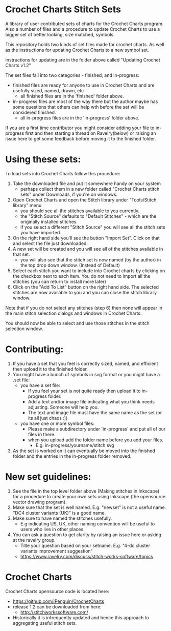 # Crochet Charts Stitch Sets
A library of user contributed sets of charts for the Crochet Charts program.
Also a number of files and a procedure to update Crochet Charts to use a bigger set of better looking, size matched, symbols.

This repository holds two kinds of set files made for crochet charts. As well as the instructions for updating Crochet Charts to a new symbol set.

Instructions for updating are in the folder above called "Updating Crochet Charts v1.2"

The set files fall into two categories - finished, and in-progress:
  - finished files are ready for anyone to use in Crochet Charts and are usefully sized, named, drawn, etc
    - all finished files are in the 'finished' folder above.
  - in-progress files are most of the way there but the author maybe has some questions that others can help wth before the set will be considered finished.
    - all in-progress files are in the 'in-progress' folder above.

If you are a first time contributor you might consider adding your file to in-progress first and then starting a thread on Ravelry(below) or raising an issue here to get some feedback before moving it to the finished folder.

# Using these sets:
To load sets into Crochet Charts follow this procedure:
1. Take the downloaded file and put it somewhere handy on your system
   - perhaps collect them in a new folder called "Crochet Charts stitch sets" under Downloads, if you're on windows.
2. Open Crochet Charts and open the Stitch library under "Tools/Stitch library" menu
    - you should see all the stitches available to you currently.
    - the "Stitch Source" defaults to "Default Stitches" - which are the originally installed stitches.
    - if you select a different "Stitch Source" you will see all the stitch sets you have imported.
3. On the right hand side you'll see the button "Import Set". Click on that and select the file just downloaded.
4. A new set will be created and you will see all of the stitches available in that set.
    - you will also see that the stitch set is now named (by the author) in the top drop down window. (Instead of Default)
5. Select each stitch you want to include into Crochet charts by clicking on the checkbox next to each item. You do not need to import all the stitches (you can return to install more later)
6. Click on the "Add To List" button on the right hand side. The selected stitches are now available to you and you can close the stitch library window.

Note that if you do not select any stitches (step 6) then none will appear in the main stitch selection dialogs and windows in Crochet Charts.

You should now be able to select and use those stitches in the stitch selection window.

# Contributing:
1. If you have a set that you feel is correctly sized, named, and efficient then upload it to the finished folder.
2. You might have a bunch of symbols in svg format or you might have a .set file:
   - you have a set file:
     - If you feel your set is not quite ready then upload it to in-progress folder.
     - Add a text and/or image file indicating what you think needs adjusting. Someone will help you.
     - The text and image file must have the same name as the set (or its all just chaos :))
    - you have one or more symbol files:
      - Please make a subdirectory under 'in-progress' and put all of our files in there.
      - when you upload add the folder name before you add your files.
        - E.g. in-progress/yourname/stitch.svg
3. As the set is worked on it can eventually be moved into the finished folder and the entries in the in-progress folder removed.

# New set guidelines:
1. See the file in the top level folder above (Making stitches in Inkscape) for a procedure to create your own sets using Inkscape (the opensource vector drawing program).
2. Make sure that the set is well named. E.g. "newset" is not a useful name. "DC4 cluster variants (UK)" is a good name.
3. Make sure to have named the stitches usefully.
    - E.g indicating US, UK, other naming convention will be useful to users who live in other places.
4. You can ask a question to get clarity by raising an issue here or asking at the ravelry group.
    - Title your question based on your setname. E.g. "4-dc cluster variants improvement suggestion"
    - https://www.ravelry.com/discuss/stitch-works-software/topics

# Crochet Charts
Crochet Charts opensource code is located here:
   - https://github.com/iPenguin/CrochetCharts
   - release 1.2 can be downloaded from here:
      - http://stitchworkssoftware.com/
   - Historically it is infrequently updated and hence this approach to aggregating useful stitch sets.
